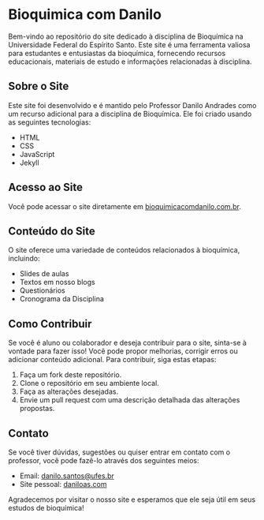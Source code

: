 # Bioquimica com Danilo

Bem-vindo ao repositório do site dedicado à disciplina de Bioquímica na Universidade Federal do Espírito Santo. Este site é uma ferramenta valiosa para estudantes e entusiastas da bioquímica, fornecendo recursos educacionais, materiais de estudo e informações relacionadas à disciplina.

## Sobre o Site

Este site foi desenvolvido e é mantido pelo Professor Danilo Andrades como um recurso adicional para a disciplina de Bioquímica. Ele foi criado usando as seguintes tecnologias:

- HTML
- CSS
- JavaScript
- Jekyll

## Acesso ao Site

Você pode acessar o site diretamente em [bioquimicacomdanilo.com.br](https://bioquimicacomdanilo.com.br).

## Conteúdo do Site

O site oferece uma variedade de conteúdos relacionados à bioquímica, incluindo:

- Slides de aulas
- Textos em nosso blogs
- Questionários
- Cronograma da Disciplina

## Como Contribuir

Se você é aluno ou colaborador e deseja contribuir para o site, sinta-se à vontade para fazer isso! Você pode propor melhorias, corrigir erros ou adicionar conteúdo adicional. Para contribuir, siga estas etapas:

1. Faça um fork deste repositório.
2. Clone o repositório em seu ambiente local.
3. Faça as alterações desejadas.
4. Envie um pull request com uma descrição detalhada das alterações propostas.

## Contato

Se você tiver dúvidas, sugestões ou quiser entrar em contato com o professor, você pode fazê-lo através dos seguintes meios:

- Email: [danilo.santos@ufes.br](mailto:danilo.santos@ufes)
- Site pessoal: [daniloas.com](https://daniloas.com/)

Agradecemos por visitar o nosso site e esperamos que ele seja útil em seus estudos de bioquímica!
